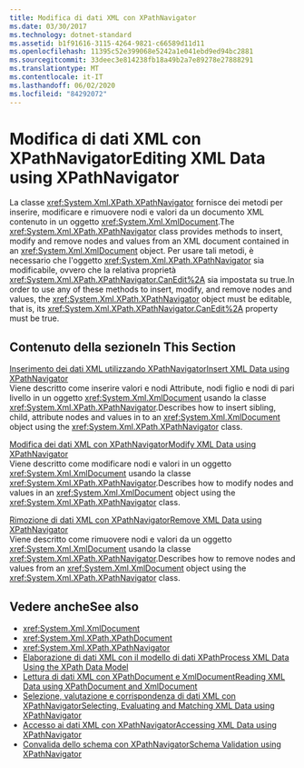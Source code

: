 ```yaml
---
title: Modifica di dati XML con XPathNavigator
ms.date: 03/30/2017
ms.technology: dotnet-standard
ms.assetid: b1f91616-3115-4264-9821-c66589d11d11
ms.openlocfilehash: 11395c52e399068e5242a1e041ebd9ed94bc2881
ms.sourcegitcommit: 33deec3e814238fb18a49b2a7e89278e27888291
ms.translationtype: MT
ms.contentlocale: it-IT
ms.lasthandoff: 06/02/2020
ms.locfileid: "84292072"
---
```

# <a name="editing-xml-data-using-xpathnavigator"></a><span data-ttu-id="0d98e-102">Modifica di dati XML con XPathNavigator</span><span class="sxs-lookup"><span data-stu-id="0d98e-102">Editing XML Data using XPathNavigator</span></span>
<span data-ttu-id="0d98e-103">La classe <xref:System.Xml.XPath.XPathNavigator> fornisce dei metodi per inserire, modificare e rimuovere nodi e valori da un documento XML contenuto in un oggetto <xref:System.Xml.XmlDocument>.</span><span class="sxs-lookup"><span data-stu-id="0d98e-103">The <xref:System.Xml.XPath.XPathNavigator> class provides methods to insert, modify and remove nodes and values from an XML document contained in an <xref:System.Xml.XmlDocument> object.</span></span> <span data-ttu-id="0d98e-104">Per usare tali metodi, è necessario che l'oggetto <xref:System.Xml.XPath.XPathNavigator> sia modificabile, ovvero che la relativa proprietà <xref:System.Xml.XPath.XPathNavigator.CanEdit%2A> sia impostata su true.</span><span class="sxs-lookup"><span data-stu-id="0d98e-104">In order to use any of these methods to insert, modify, and remove nodes and values, the <xref:System.Xml.XPath.XPathNavigator> object must be editable, that is, its <xref:System.Xml.XPath.XPathNavigator.CanEdit%2A> property must be true.</span></span>  
  
## <a name="in-this-section"></a><span data-ttu-id="0d98e-105">Contenuto della sezione</span><span class="sxs-lookup"><span data-stu-id="0d98e-105">In This Section</span></span>  
 [<span data-ttu-id="0d98e-106">Inserimento dei dati XML utilizzando XPathNavigator</span><span class="sxs-lookup"><span data-stu-id="0d98e-106">Insert XML Data using XPathNavigator</span></span>](insert-xml-data-using-xpathnavigator.md)  
 <span data-ttu-id="0d98e-107">Viene descritto come inserire valori e nodi Attribute, nodi figlio e nodi di pari livello in un oggetto <xref:System.Xml.XmlDocument> usando la classe <xref:System.Xml.XPath.XPathNavigator>.</span><span class="sxs-lookup"><span data-stu-id="0d98e-107">Describes how to insert sibling, child, attribute nodes and values in to an <xref:System.Xml.XmlDocument> object using the <xref:System.Xml.XPath.XPathNavigator> class.</span></span>  
  
 [<span data-ttu-id="0d98e-108">Modifica dei dati XML con XPathNavigator</span><span class="sxs-lookup"><span data-stu-id="0d98e-108">Modify XML Data using XPathNavigator</span></span>](modify-xml-data-using-xpathnavigator.md)  
 <span data-ttu-id="0d98e-109">Viene descritto come modificare nodi e valori in un oggetto <xref:System.Xml.XmlDocument> usando la classe <xref:System.Xml.XPath.XPathNavigator>.</span><span class="sxs-lookup"><span data-stu-id="0d98e-109">Describes how to modify nodes and values in an <xref:System.Xml.XmlDocument> object using the <xref:System.Xml.XPath.XPathNavigator> class.</span></span>  
  
 [<span data-ttu-id="0d98e-110">Rimozione di dati XML con XPathNavigator</span><span class="sxs-lookup"><span data-stu-id="0d98e-110">Remove XML Data using XPathNavigator</span></span>](remove-xml-data-using-xpathnavigator.md)  
 <span data-ttu-id="0d98e-111">Viene descritto come rimuovere nodi e valori da un oggetto <xref:System.Xml.XmlDocument> usando la classe <xref:System.Xml.XPath.XPathNavigator>.</span><span class="sxs-lookup"><span data-stu-id="0d98e-111">Describes how to remove nodes and values from an <xref:System.Xml.XmlDocument> object using the <xref:System.Xml.XPath.XPathNavigator> class.</span></span>  
  
## <a name="see-also"></a><span data-ttu-id="0d98e-112">Vedere anche</span><span class="sxs-lookup"><span data-stu-id="0d98e-112">See also</span></span>

- <xref:System.Xml.XmlDocument>
- <xref:System.Xml.XPath.XPathDocument>
- <xref:System.Xml.XPath.XPathNavigator>
- [<span data-ttu-id="0d98e-113">Elaborazione di dati XML con il modello di dati XPath</span><span class="sxs-lookup"><span data-stu-id="0d98e-113">Process XML Data Using the XPath Data Model</span></span>](process-xml-data-using-the-xpath-data-model.md)
- [<span data-ttu-id="0d98e-114">Lettura di dati XML con XPathDocument e XmlDocument</span><span class="sxs-lookup"><span data-stu-id="0d98e-114">Reading XML Data using XPathDocument and XmlDocument</span></span>](reading-xml-data-using-xpathdocument-and-xmldocument.md)
- [<span data-ttu-id="0d98e-115">Selezione, valutazione e corrispondenza di dati XML con XPathNavigator</span><span class="sxs-lookup"><span data-stu-id="0d98e-115">Selecting, Evaluating and Matching XML Data using XPathNavigator</span></span>](selecting-evaluating-and-matching-xml-data-using-xpathnavigator.md)
- [<span data-ttu-id="0d98e-116">Accesso ai dati XML con XPathNavigator</span><span class="sxs-lookup"><span data-stu-id="0d98e-116">Accessing XML Data using XPathNavigator</span></span>](accessing-xml-data-using-xpathnavigator.md)
- [<span data-ttu-id="0d98e-117">Convalida dello schema con XPathNavigator</span><span class="sxs-lookup"><span data-stu-id="0d98e-117">Schema Validation using XPathNavigator</span></span>](schema-validation-using-xpathnavigator.md)
